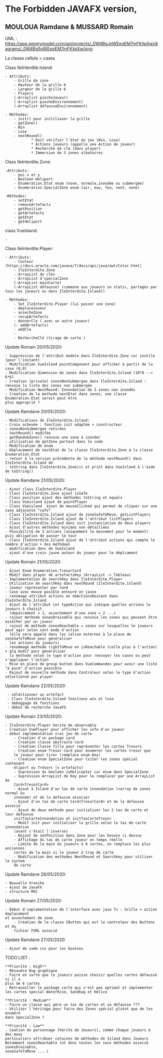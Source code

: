 # The Forbidden JAVAFX version,
## MOULOUA Ramdane & MUSSARD Romain


UML : https://app.genmymodel.com/api/projects/_0W4BgJnWEeqEM7mFKilpXw/diagrams/_0W4Bg5nWEeqEM7mFKilpXw/png

La classe cellule = cases

Class IleInterdite.Island:

    - Attributs:
        - Grille de zone
        - Hauteur de la grille 6
        - Largeur de la grille 6 
        - Players 
        (-Arraylist piocheJoueur)
        (-Arraylist piocheEnvironnement)
        (-Arraylist défausseEnvironnement)
    
    - Méthodes:
        - init() pour initiliaser la grille
        - getZone()
        - Win
        - Lose
        - nextRound()
                * Doit vérifier l'état du jeu (Win, Lose)
                * Actions joueurs (appelle une Action de joueur)
                * Recherche de clé (dans player)
                * Immersion de 3 zones aléatoires
                
Class IleInterdite.Zone:

    -Attributs:
        - pos x et y
        - Boolean Heliport 
        - Enumeration.Etat enum (none, normale,inondée ou submergée)
        - Enumeration.SpecialZone enum (air, eau, feu, vent, none)

    -Méthodes:
        - setEtat
        - removeArtefacts
        - getPosition
        - getArtefacts
        - getEtat
        - getHeliport 


class VueIsland:
    
    -    




Class IleInterdite.Player:

    - Attributs:
        - Couleur (https://docs.oracle.com/javase/7/docs/api/java/awt/Color.html)
        - IleInterdite.Zone
        - ArrayList de clés
        - ArrayList d'specialZone
        (-ArrayList mainCarte)
        (-ArrayList défausse) (commune aux joueurs un static, partagés par tous les joueurs ou dans IleInterdite.Island))
        
    - Méthodes:
        - Set IleInterdite.Player (lui passer une zone)
        - deplaceJoueur
        - assecheZone
        - recupArtefacts
        - donnerCle ( avec un autre joueur)
        (- addArtefacts)
        - addCle
        - 
        - RechercheClé (tirage de carte )
        
        
Update Romain 20/05/2020:

    - Suppression de l'attribut modele dans IleInterdite.Zone car inutile (pour l'instant)
    - Modification VueIsland paintComponent pour afficher à partir de la case (0,0)
    - Modification dimension de zones dans IleInterdite.Island (10*8 --> 6*6)
    - Creation (private) zonesNonSubmergee dans IleInterdite.Island : renvoie la liste des zones non submergée
    - Modification NextRound: Innondation de 3 zones non inondés
    - Creation de la methode nextEtat dans zones, une classe Enumeration.Etat serait peut être
    plus approprié ?
    
Update Ramdane 20/05/2020:
    
    - Modifications de IleInterdite.Island:
    - Croix achevée : fonction init adaptée + constructeur
    - zonesNonSubmergee retirées
    - nextRound() modifée
    - getRandomZone() renvoie une zone à inonder
    - utilisation de getZone partout dans le code
    - Modification de enum
    - Déplacement de nextEtat de la classe IleInterdite.Zone à la classe Enumeration.Etat
    - retour à la version précédente de la méthode nextRound() dans IleInterdite.Island de
    - toString dans IleInterdite.Zone(=) et print dans VueIsland à l'aide de toString()
   
Update Ramdane 21/05/2020:

    - Ajout class IleInterdite.Player
    - Class IleInterdite.Zone ajout isSafe
    - Class position ajout des méthodes toString et equals
    - Class Vueisland ajout de paintPlayer
    - Class Vueisland  ajout de mouseClicked qui permet de cliquer sur une case adjacente "safe"
    - Class IleInterdite.Island ajout de zoneSafeToMove, getListPlayers 
    - Class IleInterdite.Island ajout de l'attribut listPlayers
    - Class IleInterdite.Island dans init instanciation de deux players
    - Ajout d'autres méthodes minimes non détaillées
    - Possibilité de 3 actions (uniquement le mouvemnt pour le moment) puis obligation de passer le tour
    - Class IleInterdite.Island ajout de l'attribut actions qui compte le nombre d'action + des méthdoes
    - modification donc de VueIsland
    - ajout d'une croix jaune autour du joueur pour le déplcament
    
Update Romain 21/05/2020:

    - Ajout Enum Enumeration.TresorCard
    - Modif dans player de artefactsKey (ArrayList -> Tableau)
    - Implementation de searchKey dans IleInterdite.Player
    - Utilisation de searchKey dans nextRound (IleInterdite.Island)
    - Joueur représenter par rond
    - Case avec mouve posible entouré en jaune
    - renomage attribut actions en nbActionsRestant dans IleInterdite.Island
    - Ajout de l'attribut int typeAction qui indique quelles actions le joueurs à choisit
      (depalcement = 1, assechement d'une zone = 2 ...)
    - rajout methode zonesDrainable qui renvoie les zones qui peuvent être assécher par un joueur
    - rajout de methode zonesReachable = zones sur lesquelles le joueurs peut agir selon sont mode d'action
      (elle sera appelé dans les calsse externes à la place de zoneSafeToMove pour généraliser
      les actions du joueurs)
    - renommage methode rightToMove en isReachable (colle plus à l'action) + qlq modif pour généraliser
      la methode selon le type d'action pour renvoyer les cases ou peut s'appliquer l'action
    - Mise en place de group button dans VueCommandes pour avoir une liste "à puce" d'action possible
    - Rajout de nouvelle methode dans Controleur selon le type d'action sélectionné par player
    
 Update Ramdane 22/05/2020:
 
     - séléctionner un artefact
     - Class IleInterdite.Island fonctions win et lose
     - deboggage de fonctions
     - début de recherche JavaFX
     
Update Romain 23/05/2020:

    - IleInterdite.Player herite de observable
    - Creation VuePlayer pour afficher les info d'un joueur
    - debut implementation vrai jeu de carte
        - Creation d'un package card
        - Creation classe abstraite Card
        - Creation Classe fille pour représenter les cartes Tresors
        - Creation enum Tresor Card pour enumerer les cartes tresor que
        le joueur peut tirer (remplace enum Key)
        - Creation enum SpecialZone pour lsiter les zones spécial contenant
        éliport ou Trésors (= artefacts)
        - Supression du booleen isHelicopter car enum dans SpecialZone
        - Supression ArrayList de Key pour le remplacer par une ArrayList de
        Card<TresorCard>
        - Ajout à Island d'un tas de carte innondation (=array de zones normal ou
        innonée) et de la defausse associer
        - Ajout d'un tas de carte Card<TresorCard> et de la defausse associé
        - Ajout de deux methode pour initialiser les 2 tas de carte et leur defausse
        initTasCarteInnondation et initTasCarteTresor
        - Modif init pour initialiser la grille selon le tas de carte innondation
        (avant c'était l'inverse)
        - Rajout de setPosition dans Zone pour les besoin ci dessus
        - Affichage du tas de carte joueur en temps réelle
        - Limite de la main du joueurs à 6 cartes, on remplace les plus anciennes
        cartes de la main si le joueur à trop de carte
        - Modification des methodes NextRound et Searchkey pour utiliser le system
        de carte
   
          
Update Ramdane 26/05/2020:

    - Nouvelle Vranche
    - Ajout de JavaFX
    - structure MVC 
    
  

Update Romain 27/05/2020:

    - Debut d'implementation de l'interface avec java fx : Grille + action deplacement
    et assechement de zone.
        - Creation de la classe CButton qui est le controleur des Buttons et du
        fichier FXML associé

Update Ramdane 27/05/2020:

    - Ajout de code css pour les boutons
          
TODO LIST :

    **Priorité : High**
    - Résoudre Bug graphique
    - Faire en sorte que le joueurs puisse choisir quelles cartes défaussé si il a
    plus de 6 cartes
    - Retravailler le package carte qui n'est pas optimal et implementer 
    les cartes special WaterRise, Sandbag et Helico
    
    **Priorité : Medium**
    - Faire un classe qui gére un tas de cartes et sa défausse ???
    - Utiliser l'héritage pour faire des Zones spécial plutot que de les enuméré
    dans SpecialZone ?
    
    **Priorité : Low**
    - Ceation de personnage (hérite de Joueurs), comme chaque joueurs à des mouv
    particuliers attribuer cetaines de méthodes de Island dans Joueurs
    Notamment zonesReachable (et donc toutes les sous méthodes associé zonesDrainable,
    zoneSafeToMove ....)
        